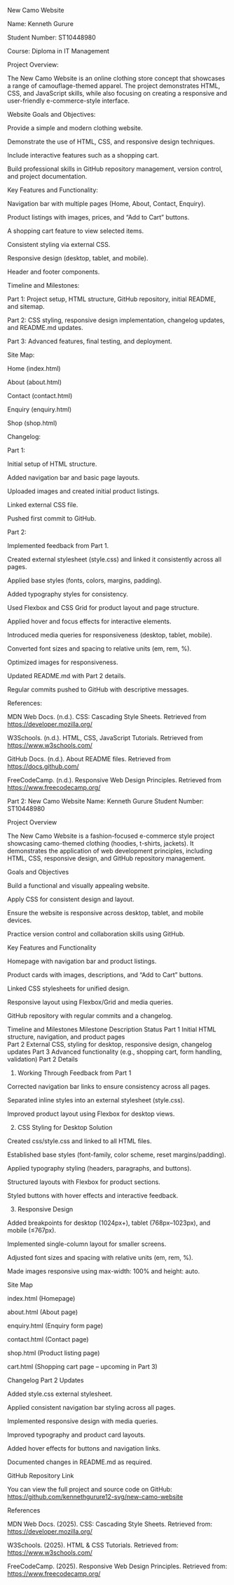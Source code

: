 New Camo Website

Name: Kenneth Gurure



Student Number: ST10448980



Course: Diploma in IT Management 



Project Overview:

The New Camo Website is an online clothing store concept that showcases a range of camouflage-themed apparel. The project demonstrates HTML, CSS, and JavaScript skills, while also focusing on creating a responsive and user-friendly e-commerce-style interface.



Website Goals and Objectives:

Provide a simple and modern clothing website.

Demonstrate the use of HTML, CSS, and responsive design techniques.

Include interactive features such as a shopping cart.

Build professional skills in GitHub repository management, version control, and project documentation.



Key Features and Functionality:

Navigation bar with multiple pages (Home, About, Contact, Enquiry).

Product listings with images, prices, and “Add to Cart” buttons.

A shopping cart feature to view selected items.

Consistent styling via external CSS.

Responsive design (desktop, tablet, and mobile).

Header and footer components.



Timeline and Milestones:

Part 1: Project setup, HTML structure, GitHub repository, initial README, and sitemap.

Part 2: CSS styling, responsive design implementation, changelog updates, and README.md updates.

Part 3: Advanced features, final testing, and deployment.



Site Map:



Home (index.html)

About (about.html)

Contact (contact.html)

Enquiry (enquiry.html)

Shop (shop.html)





Changelog:



Part 1:



Initial setup of HTML structure.

Added navigation bar and basic page layouts.

Uploaded images and created initial product listings.

Linked external CSS file.

Pushed first commit to GitHub.



Part 2:



Implemented feedback from Part 1.

Created external stylesheet (style.css) and linked it consistently across all pages.

Applied base styles (fonts, colors, margins, padding).

Added typography styles for consistency.

Used Flexbox and CSS Grid for product layout and page structure.

Applied hover and focus effects for interactive elements.

Introduced media queries for responsiveness (desktop, tablet, mobile).

Converted font sizes and spacing to relative units (em, rem, %).

Optimized images for responsiveness.

Updated README.md with Part 2 details.

Regular commits pushed to GitHub with descriptive messages.



References:

MDN Web Docs. (n.d.). CSS: Cascading Style Sheets. Retrieved from https://developer.mozilla.org/

W3Schools. (n.d.). HTML, CSS, JavaScript Tutorials. Retrieved from https://www.w3schools.com/

GitHub Docs. (n.d.). About README files. Retrieved from https://docs.github.com/

FreeCodeCamp. (n.d.). Responsive Web Design Principles. Retrieved from https://www.freecodecamp.org/

Part 2:
New Camo Website
Name: Kenneth Gurure
Student Number: ST10448980




Project Overview

The New Camo Website is a fashion-focused e-commerce style project showcasing camo-themed clothing (hoodies, t-shirts, jackets). It demonstrates the application of web development principles, including HTML, CSS, responsive design, and GitHub repository management.

Goals and Objectives

Build a functional and visually appealing website.

Apply CSS for consistent design and layout.

Ensure the website is responsive across desktop, tablet, and mobile devices.

Practice version control and collaboration skills using GitHub.

Key Features and Functionality

Homepage with navigation bar and product listings.

Product cards with images, descriptions, and “Add to Cart” buttons.

Linked CSS stylesheets for unified design.

Responsive layout using Flexbox/Grid and media queries.

GitHub repository with regular commits and a changelog.

Timeline and Milestones
Milestone	Description	Status
Part 1	Initial HTML structure, navigation, and product pages	
Part 2	External CSS, styling for desktop, responsive design, changelog updates
Part 3	Advanced functionality (e.g., shopping cart, form handling, validation)	
Part 2 Details
1. Working Through Feedback from Part 1

Corrected navigation bar links to ensure consistency across all pages.

Separated inline styles into an external stylesheet (style.css).

Improved product layout using Flexbox for desktop views.

2. CSS Styling for Desktop Solution

Created css/style.css and linked to all HTML files.

Established base styles (font-family, color scheme, reset margins/padding).

Applied typography styling (headers, paragraphs, and buttons).

Structured layouts with Flexbox for product sections.

Styled buttons with hover effects and interactive feedback.

3. Responsive Design

Added breakpoints for desktop (1024px+), tablet (768px–1023px), and mobile (≤767px).

Implemented single-column layout for smaller screens.

Adjusted font sizes and spacing with relative units (em, rem, %).

Made images responsive using max-width: 100% and height: auto.

Site Map

index.html (Homepage)

about.html (About page)

enquiry.html (Enquiry form page)

contact.html (Contact page)

shop.html (Product listing page)

cart.html (Shopping cart page – upcoming in Part 3)

Changelog
Part 2 Updates

Added style.css external stylesheet.

Applied consistent navigation bar styling across all pages.

Implemented responsive design with media queries.

Improved typography and product card layouts.

Added hover effects for buttons and navigation links.

Documented changes in README.md as required.

GitHub Repository Link

You can view the full project and source code on GitHub:
https://github.com/kennethgurure12-svg/new-camo-website 

References

MDN Web Docs. (2025). CSS: Cascading Style Sheets. Retrieved from: https://developer.mozilla.org/

W3Schools. (2025). HTML & CSS Tutorials. Retrieved from: https://www.w3schools.com/

FreeCodeCamp. (2025). Responsive Web Design Principles. Retrieved from: https://www.freecodecamp.org/
